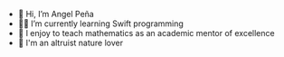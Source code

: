 - 👋 Hi, I’m Angel Peña
- 🐦‍🔥 I’m currently learning Swift programming
- 🧮 I enjoy to teach mathematics as an academic mentor of excellence
- 🌱 I'm an altruist nature lover

<!---
aorlandodx/aorlandodx is a ✨ special ✨ repository because its `README.md` (this file) appears on your GitHub profile.
You can click the Preview link to take a look at your changes.
--->
